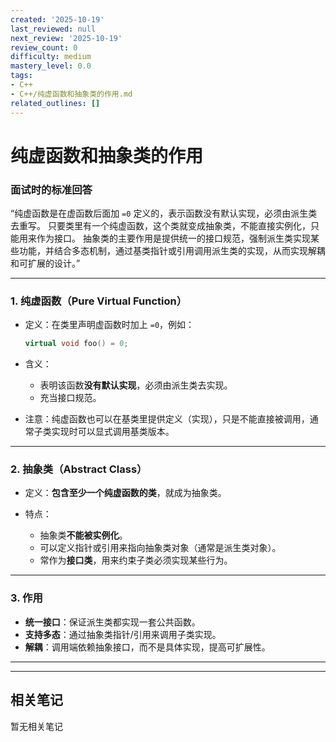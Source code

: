 ```yaml
---
created: '2025-10-19'
last_reviewed: null
next_review: '2025-10-19'
review_count: 0
difficulty: medium
mastery_level: 0.0
tags:
- C++
- C++/纯虚函数和抽象类的作用.md
related_outlines: []
---
```

# 纯虚函数和抽象类的作用

### 面试时的标准回答

“纯虚函数是在虚函数后面加 `=0` 定义的，表示函数没有默认实现，必须由派生类去重写。
只要类里有一个纯虚函数，这个类就变成抽象类，不能直接实例化，只能用来作为接口。
抽象类的主要作用是提供统一的接口规范，强制派生类实现某些功能，并结合多态机制，通过基类指针或引用调用派生类的实现，从而实现解耦和可扩展的设计。”

---

### 1. 纯虚函数（Pure Virtual Function）

* 定义：在类里声明虚函数时加上 `=0`，例如：

  ```cpp
  virtual void foo() = 0;
  ```
* 含义：

  * 表明该函数**没有默认实现**，必须由派生类去实现。
  * 充当接口规范。
* 注意：纯虚函数也可以在基类里提供定义（实现），只是不能直接被调用，通常子类实现时可以显式调用基类版本。

---

### 2. 抽象类（Abstract Class）

* 定义：**包含至少一个纯虚函数的类**，就成为抽象类。
* 特点：

  * 抽象类**不能被实例化**。
  * 可以定义指针或引用来指向抽象类对象（通常是派生类对象）。
  * 常作为**接口类**，用来约束子类必须实现某些行为。

---

### 3. 作用

* **统一接口**：保证派生类都实现一套公共函数。
* **支持多态**：通过抽象类指针/引用来调用子类实现。
* **解耦**：调用端依赖抽象接口，而不是具体实现，提高可扩展性。

---

---

## 相关笔记
<!-- 自动生成 -->

暂无相关笔记

